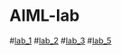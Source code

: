 # AIML-lab
#[lab_1](https://github.com/2303A51688/AIML-lab/blob/main/AIML_assignment_1.ipynb)
#[lab_2](https://github.com/2303A51688/AIML-lab/blob/main/AIML_assignment_2.ipynb)
#[lab_3](https://github.com/2303A51688/AIML-lab/blob/main/AIML_Assignment_3.ipynb)
#[lab_5](https://github.com/2303A51688/AIML-lab/blob/main/AIML_Assignment_5.ipynb)

